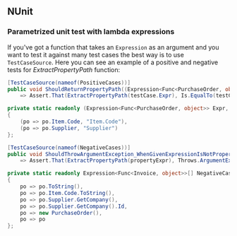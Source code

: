 ## NUnit

### Parametrized unit test with lambda expressions
If you've got a function that takes an `Expression` as an argument and you want to test it against many test cases the best way is to use `TestCaseSource`. Here you can see an example of a positive and negative tests for *ExtractPropertyPath* function:
```csharp
[TestCaseSource(nameof(PositiveCases))]
public void ShouldReturnPropertyPath((Expression<Func<PurchaseOrder, object>> Expr, string Result) testCase)
    => Assert.That(ExtractPropertyPath(testCase.Expr), Is.EqualTo(testCase.Result));

private static readonly (Expression<Func<PurchaseOrder, object>> Expr, string Result)[] PositiveCases =
{
    (po => po.Item.Code, "Item.Code"),
    (po => po.Supplier, "Supplier")
};

[TestCaseSource(nameof(NegativeCases))]
public void ShouldThrowArgumentException_WhenGivenExpressionIsNotPropertyAccess(Expression<Func<PurchaseOrder, object>> propertyExpr)
    => Assert.That(ExtractPropertyPath(propertyExpr), Throws.ArgumentException);

private static readonly Expression<Func<Invoice, object>>[] NegativeCases =
{
    po => po.ToString(),
    po => po.Item.Code.ToString(),
    po => po.Supplier.GetCompany(),
    po => po.Supplier.GetCompany().Id,
    po => new PurchaseOrder(),
    po => po
};
```
